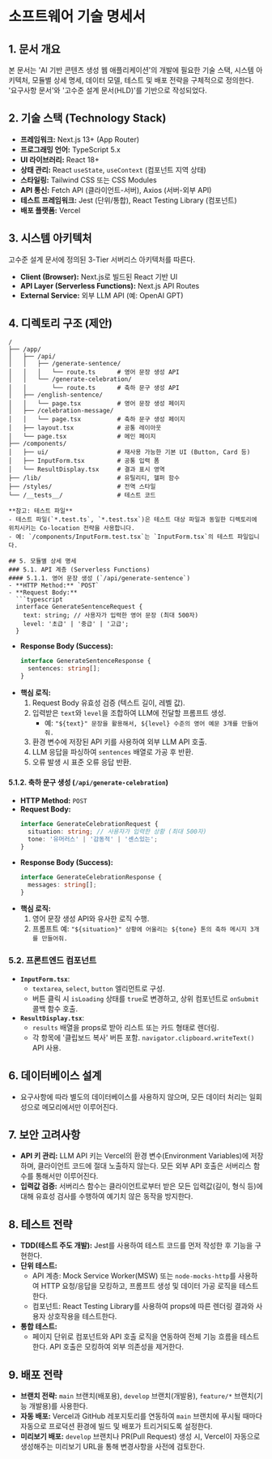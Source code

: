# 소프트웨어 기술 명세서

## 1. 문서 개요
본 문서는 'AI 기반 콘텐츠 생성 웹 애플리케이션'의 개발에 필요한 기술 스택, 시스템 아키텍처, 모듈별 상세 명세, 데이터 모델, 테스트 및 배포 전략을 구체적으로 정의한다. '요구사항 문서'와 '고수준 설계 문서(HLD)'를 기반으로 작성되었다.

## 2. 기술 스택 (Technology Stack)
- **프레임워크:** Next.js 13+ (App Router)
- **프로그래밍 언어:** TypeScript 5.x
- **UI 라이브러리:** React 18+
- **상태 관리:** React `useState`, `useContext` (컴포넌트 지역 상태)
- **스타일링:** Tailwind CSS 또는 CSS Modules
- **API 통신:** Fetch API (클라이언트-서버), Axios (서버-외부 API)
- **테스트 프레임워크:** Jest (단위/통합), React Testing Library (컴포넌트)
- **배포 플랫폼:** Vercel

## 3. 시스템 아키텍처
고수준 설계 문서에 정의된 3-Tier 서버리스 아키텍처를 따른다.
- **Client (Browser):** Next.js로 빌드된 React 기반 UI
- **API Layer (Serverless Functions):** Next.js API Routes
- **External Service:** 외부 LLM API (예: OpenAI GPT)

## 4. 디렉토리 구조 (제안)
```
/
├── /app/
│   ├── /api/
│   │   ├── /generate-sentence/
│   │   │   └── route.ts      # 영어 문장 생성 API
│   │   └── /generate-celebration/
│   │       └── route.ts      # 축하 문구 생성 API
│   ├── /english-sentence/
│   │   └── page.tsx          # 영어 문장 생성 페이지
│   ├── /celebration-message/
│   │   └── page.tsx          # 축하 문구 생성 페이지
│   ├── layout.tsx            # 공통 레이아웃
│   └── page.tsx              # 메인 페이지
├── /components/
│   ├── ui/                   # 재사용 가능한 기본 UI (Button, Card 등)
│   ├── InputForm.tsx         # 공통 입력 폼
│   └── ResultDisplay.tsx     # 결과 표시 영역
├── /lib/                     # 유틸리티, 헬퍼 함수
├── /styles/                  # 전역 스타일
└── /__tests__/               # 테스트 코드

**참고: 테스트 파일**
- 테스트 파일(`*.test.ts`, `*.test.tsx`)은 테스트 대상 파일과 동일한 디렉토리에 위치시키는 Co-location 전략을 사용합니다.
- 예: `/components/InputForm.test.tsx`는 `InputForm.tsx`의 테스트 파일입니다.

## 5. 모듈별 상세 명세
### 5.1. API 계층 (Serverless Functions)
#### 5.1.1. 영어 문장 생성 (`/api/generate-sentence`)
- **HTTP Method:** `POST`
- **Request Body:**
  ```typescript
  interface GenerateSentenceRequest {
    text: string; // 사용자가 입력한 영어 문장 (최대 500자)
    level: '초급' | '중급' | '고급';
  }
  ```
- **Response Body (Success):**
  ```typescript
  interface GenerateSentenceResponse {
    sentences: string[];
  }
  ```
- **핵심 로직:**
  1. Request Body 유효성 검증 (텍스트 길이, 레벨 값).
  2. 입력받은 `text`와 `level`을 조합하여 LLM에 전달할 프롬프트 생성.
     - 예: `"${text}" 문장을 활용해서, ${level} 수준의 영어 예문 3개를 만들어줘.`
  3. 환경 변수에 저장된 API 키를 사용하여 외부 LLM API 호출.
  4. LLM 응답을 파싱하여 `sentences` 배열로 가공 후 반환.
  5. 오류 발생 시 표준 오류 응답 반환.

#### 5.1.2. 축하 문구 생성 (`/api/generate-celebration`)
- **HTTP Method:** `POST`
- **Request Body:**
  ```typescript
  interface GenerateCelebrationRequest {
    situation: string; // 사용자가 입력한 상황 (최대 500자)
    tone: '유머러스' | '감동적' | '센스있는';
  }
  ```
- **Response Body (Success):**
  ```typescript
  interface GenerateCelebrationResponse {
    messages: string[];
  }
  ```
- **핵심 로직:**
  1. 영어 문장 생성 API와 유사한 로직 수행.
  2. 프롬프트 예: `"${situation}" 상황에 어울리는 ${tone} 톤의 축하 메시지 3개를 만들어줘.`

### 5.2. 프론트엔드 컴포넌트
- **`InputForm.tsx`**:
  - `textarea`, `select`, `button` 엘리먼트로 구성.
  - 버튼 클릭 시 `isLoading` 상태를 `true`로 변경하고, 상위 컴포넌트로 `onSubmit` 콜백 함수 호출.
- **`ResultDisplay.tsx`**:
  - `results` 배열을 props로 받아 리스트 또는 카드 형태로 렌더링.
  - 각 항목에 '클립보드 복사' 버튼 포함. `navigator.clipboard.writeText()` API 사용.

## 6. 데이터베이스 설계
- 요구사항에 따라 별도의 데이터베이스를 사용하지 않으며, 모든 데이터 처리는 일회성으로 메모리에서만 이루어진다.

## 7. 보안 고려사항
- **API 키 관리:** LLM API 키는 Vercel의 환경 변수(Environment Variables)에 저장하며, 클라이언트 코드에 절대 노출하지 않는다. 모든 외부 API 호출은 서버리스 함수를 통해서만 이루어진다.
- **입력값 검증:** 서버리스 함수는 클라이언트로부터 받은 모든 입력값(길이, 형식 등)에 대해 유효성 검사를 수행하여 예기치 않은 동작을 방지한다.

## 8. 테스트 전략
- **TDD(테스트 주도 개발):** Jest를 사용하여 테스트 코드를 먼저 작성한 후 기능을 구현한다.
- **단위 테스트:**
  - API 계층: Mock Service Worker(MSW) 또는 `node-mocks-http`를 사용하여 HTTP 요청/응답을 모킹하고, 프롬프트 생성 및 데이터 가공 로직을 테스트한다.
  - 컴포넌트: React Testing Library를 사용하여 props에 따른 렌더링 결과와 사용자 상호작용을 테스트한다.
- **통합 테스트:**
  - 페이지 단위로 컴포넌트와 API 호출 로직을 연동하여 전체 기능 흐름을 테스트한다. API 호출은 모킹하여 외부 의존성을 제거한다.

## 9. 배포 전략
- **브랜치 전략:** `main` 브랜치(배포용), `develop` 브랜치(개발용), `feature/*` 브랜치(기능 개발용)를 사용한다.
- **자동 배포:** Vercel과 GitHub 레포지토리를 연동하여 `main` 브랜치에 푸시될 때마다 자동으로 프로덕션 환경에 빌드 및 배포가 트리거되도록 설정한다.
- **미리보기 배포:** `develop` 브랜치나 PR(Pull Request) 생성 시, Vercel이 자동으로 생성해주는 미리보기 URL을 통해 변경사항을 사전에 검토한다.
